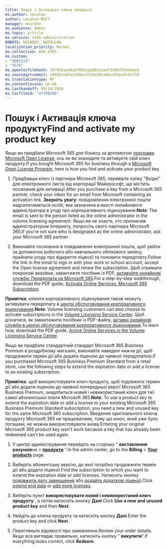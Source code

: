 ```yaml
---
title: Пошук і Активація ключа продукту
ms.author: cmcatee
author: cmcatee-MSFT
manager: mnirkhe
ms.audience: Admin
ms.topic: article
ms.service: o365-administration
ROBOTS: NOINDEX, NOFOLLOW
localization_priority: Normal
ms.collection: Adm_O365
ms.custom:
- "9001519"
- "3576"
ms.openlocfilehash: 107916aae8aef805e2adb5caaef1d06f97edeaa3
ms.sourcegitcommit: c6692ce0fa1358ec3529e59ca0ecdfdea4cdc759
ms.translationtype: MT
ms.contentlocale: uk-UA
ms.lasthandoff: 09/14/2020
ms.locfileid: "47708596"
---
```

# <a name="find-and-activate-my-product-key"></a><span data-ttu-id="2cf47-102">Пошук і Активація ключа продукту</span><span class="sxs-lookup"><span data-stu-id="2cf47-102">Find and activate my product key</span></span>

<span data-ttu-id="2cf47-103">Якщо ви придбали Microsoft 365 для бізнесу за допомогою [програми Microsoft Open License](https://go.microsoft.com/fwlink/p/?LinkID=613298), ось як ви знаходите та активуєте свій ключ продукту.</span><span class="sxs-lookup"><span data-stu-id="2cf47-103">If you bought Microsoft 365 for business through a [Microsoft Open License Program](https://go.microsoft.com/fwlink/p/?LinkID=613298), here is how you find and activate your product key.</span></span>

1. <span data-ttu-id="2cf47-104">Придбавши ключ із партнера Microsoft 365, перевірте папку "Вхідні" для електронного листа від корпорації Майкрософт, що містить посилання для активації.</span><span class="sxs-lookup"><span data-stu-id="2cf47-104">After you purchase a key from a Microsoft 365 partner, check your inbox for an email from Microsoft containing an activation link.</span></span>  <span data-ttu-id="2cf47-105">**Зверніть увагу**: повідомлення електронної пошти надсилатиметься особі, яка зазначена в якості онлайнового адміністратора в угоді про корпоративного ліцензування.</span><span class="sxs-lookup"><span data-stu-id="2cf47-105">**Note**: The email is sent to the person listed as the online administrator in the volume licensing agreement.</span></span>  <span data-ttu-id="2cf47-106">Якщо ви не знаєте, хто призначив адміністратором Інтернету, попросіть свого партнера Microsoft 365.</span><span class="sxs-lookup"><span data-stu-id="2cf47-106">If you're not sure who is designated as the online administrator, ask your Microsoft 365 partner.</span></span>

2. <span data-ttu-id="2cf47-107">Виконайте посилання в повідомленні електронної пошти, щоб увійти за допомогою робочого або навчального облікового запису, прийняти угоду про відкриття ліцензії та поновити передплату.</span><span class="sxs-lookup"><span data-stu-id="2cf47-107">Follow the link in the email to sign in with your work or school account, accept the Open license agreement and renew the subscription.</span></span>  <span data-ttu-id="2cf47-108">Щоб отримати покрокові вказівки, завантажте посібник із PDF, [активуйте онлайнові служби: Передплата на Microsoft 365](https://go.microsoft.com/fwlink/p/?LinkId=618100).</span><span class="sxs-lookup"><span data-stu-id="2cf47-108">For a step-by-step walkthrough, download the PDF guide, [Activate Online Services: Microsoft 365 Subscription](https://go.microsoft.com/fwlink/p/?LinkId=618100).</span></span> 

<span data-ttu-id="2cf47-109">**Примітка**: клієнти корпоративного ліцензування також можуть активувати передплату в [центрі обслуговування корпоративного ліцензування](https://go.microsoft.com/fwlink/p/?LinkID=282016).</span><span class="sxs-lookup"><span data-stu-id="2cf47-109">**Note**: Volume licensing customers can also choose to activate subscriptions in the [Volume Licensing Service Center](https://go.microsoft.com/fwlink/p/?LinkID=282016).</span></span>  <span data-ttu-id="2cf47-110">Щоб дізнатися, як завантажити посібник із PDF-файлу, [активні онлайнові служби в центрі обслуговування корпоративного ліцензування](https://go.microsoft.com/fwlink/p/?LinkId=618096).</span><span class="sxs-lookup"><span data-stu-id="2cf47-110">To learn how, download the PDF guide, [Active Online Services in the Volume Licensing Service Center](https://go.microsoft.com/fwlink/p/?LinkId=618096).</span></span>

<span data-ttu-id="2cf47-111">Якщо ви придбали стандартний стандарт Microsoft 365 Business Premium в роздрібному магазині, виконайте наведені нижче дії, щоб продовжити термін дії або додати ліцензію до наявної передплатою.</span><span class="sxs-lookup"><span data-stu-id="2cf47-111">If you purchased Microsoft 365 Business Premium Standard from a retail store, use the following steps to extend the expiration date or add a license to an existing subscription.</span></span>

<span data-ttu-id="2cf47-112">**Примітка**. щоб використовувати ключ продукту, щоб подовжити термін дії або додати ліцензію до наявної попередньої версії Microsoft 365 Business Premium, знадобиться новий і невикористаний ключ для тієї самої абонентської плати Microsoft 365.</span><span class="sxs-lookup"><span data-stu-id="2cf47-112">**Note**: To use a product key to extend the expiration date or add a license to your existing Microsoft 365 Business Premium Standard subscription, you need a new and unused key for the same Microsoft  365 subscription.</span></span>  <span data-ttu-id="2cf47-113">Введення оригінального ключа продукту Microsoft 365 не працюватиме, тому що ключ, який уже було погашені, не можна використовувати знову.</span><span class="sxs-lookup"><span data-stu-id="2cf47-113">Entering your original Microsoft  365 product key won't work because a key that has already been redeemed can't be used again.</span></span>

1. <span data-ttu-id="2cf47-114">У центрі адміністрування перейдіть на сторінку " **виставлення рахунків**на  >  **[продукти](https://go.microsoft.com/fwlink/p/?linkid=842054)** ".</span><span class="sxs-lookup"><span data-stu-id="2cf47-114">In the admin center, go to the **Billing** > **[Your products](https://go.microsoft.com/fwlink/p/?linkid=842054)** page.</span></span>

2. <span data-ttu-id="2cf47-115">Виберіть абонентську версію, до якої потрібно продовжити термін дії або додати ліцензії.</span><span class="sxs-lookup"><span data-stu-id="2cf47-115">Find the subscription to which you want to extend the expiration date or add licenses.</span></span>  <span data-ttu-id="2cf47-116">Натисніть кнопку [подовжити дату завершення](https://go.microsoft.com/fwlink/p/?linkid=842054) або [додайте додаткові ліцензії](https://go.microsoft.com/fwlink/p/?linkid=842054).</span><span class="sxs-lookup"><span data-stu-id="2cf47-116">Click [extend end date](https://go.microsoft.com/fwlink/p/?linkid=842054) or [add more licenses](https://go.microsoft.com/fwlink/p/?linkid=842054).</span></span>

3. <span data-ttu-id="2cf47-117">Виберіть пункт **використовувати новий і невикористаний ключ продукту** , а потім натисніть кнопку **Далі**.</span><span class="sxs-lookup"><span data-stu-id="2cf47-117">Click **Use a new and unused product key** and then **Next**.</span></span>

4. <span data-ttu-id="2cf47-118">Увійдіть до ключа продукту та натисніть кнопку **Далі**.</span><span class="sxs-lookup"><span data-stu-id="2cf47-118">Enter the product key and click **Next**.</span></span>

5. <span data-ttu-id="2cf47-119">Перегляньте відомості про замовлення.</span><span class="sxs-lookup"><span data-stu-id="2cf47-119">Review your order details.</span></span>  <span data-ttu-id="2cf47-120">Якщо все виглядає правильно, натисніть кнопку " **викупити**".</span><span class="sxs-lookup"><span data-stu-id="2cf47-120">If everything looks correct, click **Redeem**.</span></span>